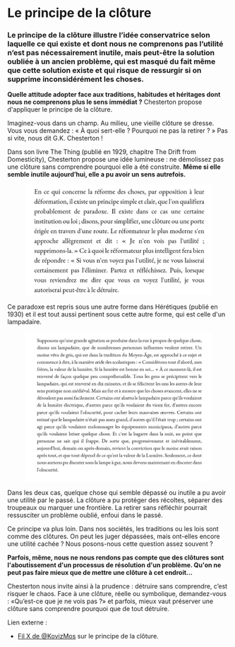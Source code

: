 # Le principe de la clôture

### Le principe de la clôture illustre l’idée conservatrice selon laquelle ce qui existe et dont nous ne comprenons pas l’utilité n’est pas nécessairement inutile, mais peut-être la solution oubliée à un ancien problème, qui est masqué du fait même que cette solution existe et qui risque de ressurgir si on supprime inconsidérément les choses.

**Quelle attitude adopter face aux traditions, habitudes et héritages dont nous ne comprenons plus le sens immédiat ?** Chesterton propose d'appliquer le principe de la clôture.

Imaginez-vous dans un champ. Au milieu, une vieille clôture se dresse. Vous vous demandez : « À quoi sert-elle ? Pourquoi ne pas la retirer ? » Pas si vite, nous dit G.K. Chesterton !

Dans son livre The Thing (publié en 1929, chapitre The Drift from Domesticity), Chesterton propose une idée lumineuse : ne démolissez pas une clôture sans comprendre pourquoi elle a été construite. **Même si elle semble inutile aujourd’hui, elle a pu avoir un sens autrefois.**

<figure><img src="../.gitbook/assets/image (2) (1).png" alt=""><figcaption></figcaption></figure>

Ce paradoxe est repris sous une autre forme dans Hérétiques (publié en 1930) et il est tout aussi pertinent sous cette autre forme, qui est celle d'un lampadaire.

<figure><img src="../.gitbook/assets/image (1) (1) (1).png" alt=""><figcaption></figcaption></figure>

Dans les deux cas, quelque chose qui semble dépassé ou inutile a pu avoir une utilité par le passé. La clôture a pu protéger des récoltes, séparer des troupeaux ou marquer une frontière. La retirer sans réfléchir pourrait ressusciter un problème oublié, enfoui dans le passé.

Ce principe va plus loin. Dans nos sociétés, les traditions ou les lois sont comme des clôtures. On peut les juger dépassées, mais ont-elles encore une utilité cachée ? Nous posons-nous cette question assez souvent ?

**Parfois, même, nous ne nous rendons pas compte que des clôtures sont l'aboutissement d'un processus de résolution d'un problème. Qu'on ne peut pas faire mieux que de mettre une clôture à cet endroit...**

Chesterton nous invite ainsi à la prudence : détruire sans comprendre, c’est risquer le chaos. Face à une clôture, réelle ou symbolique, demandez-vous : «Qu’est-ce que je ne vois pas ?» et parfois, mieux vaut préserver une clôture sans comprendre pourquoi que de tout détruire.



Lien externe :

* [Fil X de @KovizMos](https://x.com/KovitzMos/status/1899072196141572307) sur le principe de la clôture.

